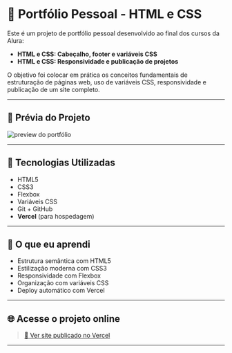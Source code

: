 # 💼 Portfólio Pessoal - HTML e CSS

Este é um projeto de portfólio pessoal desenvolvido ao final dos cursos da Alura:

- **HTML e CSS: Cabeçalho, footer e variáveis CSS**
- **HTML e CSS: Responsividade e publicação de projetos**

O objetivo foi colocar em prática os conceitos fundamentais de estruturação de páginas web, uso de variáveis CSS, responsividade e publicação de um site completo.

---

## 📸 Prévia do Projeto

![preview do portfólio](./assets/img/preview%20do%20portfólio.jpg) <!-- Substitua com o caminho correto ou link da imagem -->

---

## 🚀 Tecnologias Utilizadas

- HTML5  
- CSS3  
- Flexbox  
- Variáveis CSS  
- Git + GitHub  
- **Vercel** (para hospedagem)

---

## 🧠 O que eu aprendi

- Estrutura semântica com HTML5  
- Estilização moderna com CSS3  
- Responsividade com Flexbox  
- Organização com variáveis CSS  
- Deploy automático com Vercel

---

## 🌐 Acesse o projeto online

> [🔗 Ver site publicado no Vercel](https://portfolio-html-css-alura-fawn.vercel.app/)



---


